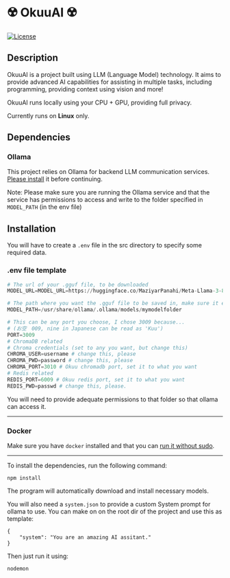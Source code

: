 # ☢️ OkuuAI ☢️

[![License](https://img.shields.io/badge/license-MIT-blue.svg)](https://opensource.org/licenses/MIT)

## Description

OkuuAI is a project built using LLM (Language Model) technology. It aims to provide advanced AI capabilities for assisting in multiple tasks, including programming, providing context using vision and more!

OkuuAI runs locally using your CPU + GPU, providing full privacy.

Currently runs on **Linux** only.

## Dependencies

### Ollama

This project relies on Ollama for backend LLM communication services. [Please install](https://ollama.com) it before continuing.

Note: Please make sure you are running the Ollama service and that the service has permissions to access and write to the folder specified in `MODEL_PATH` (in the env file)

## Installation

You will have to create a `.env` file in the src directory to specify some required data.

### .env file template
```python
# The url of your .gguf file, to be downloaded
MODEL_URL=MODEL_URL=https://huggingface.co/MaziyarPanahi/Meta-Llama-3-8B-Instruct-GGUF/resolve/main/Meta-Llama-3-8B-Instruct.Q6_K.gguf?download=true

# The path where you want the .gguf file to be saved in, make sure it exists!
MODEL_PATH=/usr/share/ollama/.ollama/models/mymodelfolder

# This can be any port you choose, I chose 3009 because... 
# (お空　009, nine in Japanese can be read as 'Kuu')
PORT=3009
# ChromaDB related
# Chroma credentials (set to any you want, but change this)
CHROMA_USER=username # change this, please
CHROMA_PWD=password # change this, please
CHROMA_PORT=3010 # Okuu chromadb port, set it to what you want
# Redis related
REDIS_PORT=6009 # Okuu redis port, set it to what you want
REDIS_PWD=passwd # change this, please.
```

You will need to provide adequate permissions to that folder so that ollama can access it.

---

### Docker

Make sure you have `docker` installed and that you can [run it without sudo](https://docs.docker.com/engine/install/linux-postinstall/).

---

To install the dependencies, run the following command:

```
npm install
```

The program will automatically download and install necessary models.

You will also need a `system.json` to provide a custom System prompt for ollama to use. You can make on on the root dir of the project and use this as template:

```
{
    "system": "You are an amazing AI assitant."
}
```

Then just run it using:

```
nodemon
```